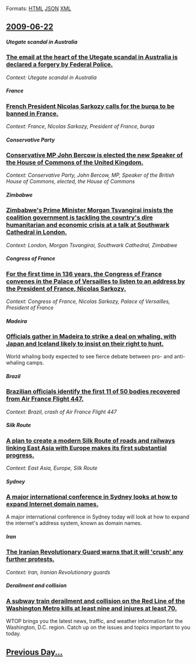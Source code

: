 
Formats: [HTML](2009/06/22/index.html)  [JSON](2009/06/22/index.json)  [XML](2009/06/22/index.xml)  

## [2009-06-22](/news/2009/06/22/index.md)

##### Utegate scandal in Australia
### [ The email at the heart of the Utegate scandal in Australia is declared a forgery by Federal Police. ](/news/2009/06/22/the-email-at-the-heart-of-the-utegate-scandal-in-australia-is-declared-a-forgery-by-federal-police.md)
_Context: Utegate scandal in Australia_

##### France
### [ French President Nicolas Sarkozy calls for the burqa to be banned in France. ](/news/2009/06/22/french-president-nicolas-sarkozy-calls-for-the-burqa-to-be-banned-in-france.md)
_Context: France, Nicolas Sarkozy, President of France, burqa_

##### Conservative Party
### [ Conservative MP John Bercow is elected the new Speaker of the House of Commons of the United Kingdom. ](/news/2009/06/22/conservative-mp-john-bercow-is-elected-the-new-speaker-of-the-house-of-commons-of-the-united-kingdom.md)
_Context: Conservative Party, John Bercow, MP, Speaker of the British House of Commons, elected, the House of Commons_

##### Zimbabwe
### [ Zimbabwe's Prime Minister Morgan Tsvangirai insists the coalition government is tackling the country's dire humanitarian and economic crisis at a talk at Southwark Cathedral in London. ](/news/2009/06/22/zimbabwe-s-prime-minister-morgan-tsvangirai-insists-the-coalition-government-is-tackling-the-country-s-dire-humanitarian-and-economic-crisi.md)
_Context: London, Morgan Tsvangirai, Southwark Cathedral, Zimbabwe_

##### Congress of France
### [ For the first time in 136 years, the Congress of France convenes in the Palace of Versailles to listen to an address by the President of France, Nicolas Sarkozy. ](/news/2009/06/22/for-the-first-time-in-136-years-the-congress-of-france-convenes-in-the-palace-of-versailles-to-listen-to-an-address-by-the-president-of-fr.md)
_Context: Congress of France, Nicolas Sarkozy, Palace of Versailles, President of France_

##### Madeira
### [ Officials gather in Madeira to strike a deal on whaling, with Japan and Iceland likely to insist on their right to hunt. ](/news/2009/06/22/officials-gather-in-madeira-to-strike-a-deal-on-whaling-with-japan-and-iceland-likely-to-insist-on-their-right-to-hunt.md)
World whaling body expected to see fierce debate between pro- and anti-whaling camps.

##### Brazil
### [ Brazilian officials identify the first 11 of 50 bodies recovered from Air France Flight 447. ](/news/2009/06/22/brazilian-officials-identify-the-first-11-of-50-bodies-recovered-from-air-france-flight-447.md)
_Context: Brazil, crash of Air France Flight 447_

##### Silk Route
### [ A plan to create a modern Silk Route of roads and railways linking East Asia with Europe makes its first substantial progress. ](/news/2009/06/22/a-plan-to-create-a-modern-silk-route-of-roads-and-railways-linking-east-asia-with-europe-makes-its-first-substantial-progress.md)
_Context: East Asia, Europe, Silk Route_

##### Sydney
### [ A major international conference in Sydney looks at how to expand Internet domain names. ](/news/2009/06/22/a-major-international-conference-in-sydney-looks-at-how-to-expand-internet-domain-names.md)
A major international conference in Sydney today will look at how to expand the internet&#039;s address system, known as domain names.

##### Iran
### [ The Iranian Revolutionary Guard warns that it will 'crush' any further protests. ](/news/2009/06/22/the-iranian-revolutionary-guard-warns-that-it-will-crush-any-further-protests.md)
_Context: Iran, Iranian Revolutionary guards_

##### Derailment and collision
### [ A subway train derailment and collision on the Red Line of the Washington Metro kills at least nine and injures at least 70. ](/news/2009/06/22/a-subway-train-derailment-and-collision-on-the-red-line-of-the-washington-metro-kills-at-least-nine-and-injures-at-least-70.md)
WTOP brings you the latest news, traffic, and weather information for the Washington, D.C. region. Catch up on the issues and topics important to you today.

## [Previous Day...](/news/2009/06/21/index.md)

